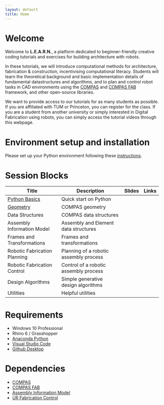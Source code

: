 ```yaml
---
layout: default
title: Home
---
```

# Welcome

Welcome to **L.E.A.R.N.**, a platform dedicated to beginner-friendly creative coding tutorials and exercises for building architecture with robots. 

In these tutorials, we will introduce computational methods for architecture, fabrication & construction, incentivising computational literacy. Students will learn the theoretical background and basic implementation details of fundamental datastructures and algorithms, and to plan and control robot tasks in CAD environments using the [COMPAS](https://compas-dev.github.io/) and [COMPAS FAB](https://gramaziokohler.github.io/compas_fab/latest/) framework, and other open-source libraries.

We want to provide access to our tutorials for as many students as possible. If you are affiliated with TUM or Princeton, you can register for the class. If you are a student from another university or simply interested in Digital Fabrication using robots, you can simply access the tutorial videos through this webpage.

# Environment setup and installation

Please set up your Python environment following these [instructions](getting_started.md). 

# Session Blocks

Title | Description | Slides | Links 
----- | ----------- | ------ | ----- 
[Python Basics](sessions/01_python_basics) | Quick start on Python | | 
[Geometry](sessions/02_geometry) | COMPAS geometry  | |  
Data Structures | COMPAS data structures  | | 
Assembly Information Model | Assembly and Element data structures  | | 
Frames and Transformations | Frames and transformations  | |  
Robotic Fabrication Planning | Planning of a robotic assembly process | |  
Robotic Fabrication Control | Control of a robotic assembly process | |  
Design Algorithms | Simple generative design algorithms | |  
Utilities | Helpful utilities | |  


# Requirements

* Windows 10 Professional
* Rhino 6 / Grasshopper
* [Anaconda Python](https://www.anaconda.com/distribution/?gclid=CjwKCAjwo9rtBRAdEiwA_WXcFoyH8v3m-gVC55J6YzR0HpgB8R-PwM-FClIIR1bIPYZXsBtbPRfJ8xoC6HsQAvD_BwE)
* [Visual Studio Code](https://code.visualstudio.com/)
* [Github Desktop](https://desktop.github.com/)

# Dependencies

* [COMPAS](https://compas-dev.github.io/)
* [COMPAS FAB](https://gramaziokohler.github.io/compas_fab/latest/)
* [Assembly Information Model](https://github.com/augmentedfabricationlab/assembly_information_model)
* [UR Fabrication Control](https://github.com/augmentedfabricationlab/ur_fabrication_control)


    
    
